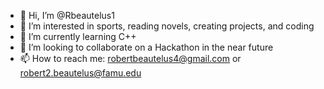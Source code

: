 - 👋 Hi, I’m @Rbeautelus1
- 👀 I’m interested in sports, reading novels, creating projects, and coding
- 🌱 I’m currently learning C++
- 💞️ I’m looking to collaborate on a Hackathon in the near future
- 📫 How to reach me: robertbeautelus4@gmail.com or robert2.beautelus@famu.edu

<!---
Rbeautelus1/Rbeautelus1 is a ✨ special ✨ repository because its `README.md` (this file) appears on your GitHub profile.
You can click the Preview link to take a look at your changes.
--->

